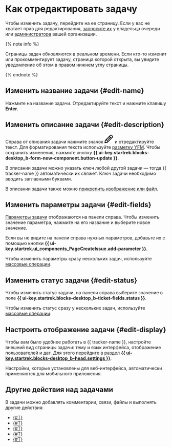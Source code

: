 # Как отредактировать задачу

Чтобы изменить задачу, перейдите на ее страницу. Если у вас не хватает прав для редактирования, [запросите их](../faq.md#section_xgr_zng_4bb) у владельца очереди  или [администратора](../role-model.md) вашей организации.

{% note info %}

Страницы задач обновляются в реальном времени. Если кто-то изменит или прокомментирует задачу, страница которой открыта, вы увидите уведомление об этом в правом нижнем углу страницы.

{% endnote %}

## Изменить название задачи {#edit-name}

Нажмите на название задачи. Отредактируйте текст и нажмите клавишу **Enter**.

## Изменить описание задачи {#edit-description}

Справа от описания задачи нажмите значок ![](../../_assets/tracker/svg/icon-edit.svg) и отредактируйте текст. Для форматирования текста используйте [разметку YFM](markup.md). Чтобы сохранить изменения, нажмите кнопку **{{ ui-key.startrek.blocks-desktop_b-form-new-component.button-update }}**.


В описании задачи можно указать ключ любой другой задачи — тогда {{ tracker-name }} автоматически их свяжет. Ключ задачи необходимо вводить заглавными буквами.


В описании задачи также можно [прикрепить изображение или файл](attach-file.md).  

## Изменить параметры задачи {#edit-fields}

[Параметры задачи](create-param.md##default-fields) отображаются на панели справа. Чтобы изменить значение параметра, нажмите на его название и выберите новое значение.

Если вы не видите на панели справа нужных параметров, добавьте их с помощью кнопки **{{ ui-key.startrek.ui_components_PageCreateIssue.add-parameter }}**.

Чтобы изменить параметры сразу нескольких задач, используйте [массовые операции](../manager/bulk-change.md#change-parameters).

## Изменить статус задачи {#edit-status}

Чтобы изменить статус задачи, на панели справа выберите значение в поле **{{ ui-key.startrek.blocks-desktop_b-ticket-fields.status }}**.

Чтобы изменить статус сразу у нескольких задач, используйте [массовые операции](../manager/bulk-change.md#change-status). 

## Настроить отображение задачи {#edit-display}

Чтобы вам было удобнее работать в {{ tracker-name }}, настройте внешний вид страницы задачи: тему и язык интерфейса, отображение пользователей и дат. Для этого перейдите в раздел [**{{ ui-key.startrek.blocks-desktop_b-head.settings }}**](personal.md). 

Настройки, которые установлены для веб-интерфейса, автоматически применяются для мобильного приложения.  

## Другие действия над задачами  

В задачи можно добавлять комментарии, связи, файлы и выполнять другие действия:

* [{#T}](comments.md)
* [{#T}](checklist.md)
* [{#T}](ticket-links.md)
* [{#T}](attach-file.md)
* [{#T}](move-ticket.md)
